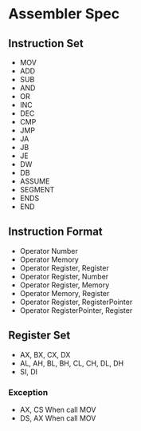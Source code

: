 # Assembler Spec
## Instruction Set
 - MOV
 - ADD
 - SUB
 - AND
 - OR
 - INC
 - DEC
 - CMP
 - JMP
 - JA
 - JB
 - JE
 - DW
 - DB
 - ASSUME
 - SEGMENT
 - ENDS
 - END
## Instruction Format
 - Operator Number
 - Operator Memory
 - Operator Register, Register
 - Operator Register, Number
 - Operator Register, Memory
 - Operator Memory, Register
 - Operator Register, RegisterPointer
 - Operator RegisterPointer, Register
## Register Set
 - AX, BX, CX, DX
 - AL, AH, BL, BH, CL, CH, DL, DH
 - SI, DI
### Exception
 - AX, CS When call MOV
 - DS, AX When call MOV